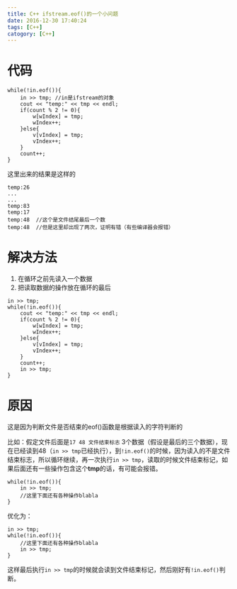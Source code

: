 ```yaml
---
title: C++ ifstream.eof()的一个小问题
date: 2016-12-30 17:40:24
tags: [C++]
catogory: [C++]
---
```


# 代码

```
while(!in.eof()){
    in >> tmp; //in是ifstream的对象
    cout << "temp:" << tmp << endl;
    if(count % 2 != 0){
        w[wIndex] = tmp;
        wIndex++;
    }else{
        v[vIndex] = tmp;
        vIndex++;
    }
    count++;
}
```

这里出来的结果是这样的

```
temp:26
...
...
temp:83
temp:17
temp:48  //这个是文件结尾最后一个数
temp:48  //但是这里却出现了两次，证明有错（有些编译器会报错）
```

# 解决方法

1. 在循环之前先读入一个数据
2. 把读取数据的操作放在循环的最后

```
in >> tmp;
while(!in.eof()){
    cout << "temp:" << tmp << endl;
    if(count % 2 != 0){
        w[wIndex] = tmp;
        wIndex++;
    }else{
        v[vIndex] = tmp;
        vIndex++;
    }
    count++;
    in >> tmp;
}
```

# 原因

这是因为判断文件是否结束的eof()函数是根据读入的字符判断的

比如：假定文件后面是`17 48 文件结束标志` 3个数据（假设是最后的三个数据），现在已经读到48（`in >> tmp`已经执行），到`!in.eof()`的时候，因为读入的不是文件结束标志，所以循环继续，再一次执行`in >> tmp`，读取的时候文件结束标记，如果后面还有一些操作包含这个**tmp**的话，有可能会报错。

```
while(!in.eof()){
    in >> tmp;
    //这里下面还有各种操作blabla
}
```

优化为：

```
in >> tmp;
while(!in.eof()){
    //这里下面还有各种操作blabla
    in >> tmp;
}
```

这样最后执行`in >> tmp`的时候就会读到文件结束标记，然后刚好有`!in.eof()`判断。
